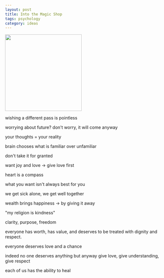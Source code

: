 ```yaml
---
layout: post
title: Into the Magic Shop
tags: psychology
category: ideas
---
```


<img height="250"  src="https://i.gr-assets.com/images/S/compressed.photo.goodreads.com/books/1449996983l/25733658.jpg" />

wishing a different pass is pointless

worrying about future? don't worry, it will come anyway

your thoughts = your reality

brain chooses what is familiar over unfamiliar 

don't take it for granted

want joy and love -> give love first

heart is a compass

what you want isn't always best for you 

we get sick alone, we get well together

wealth brings happiness -> by giving it away

"my religion is kindness"

clarity, purpose, freedom

everyone has worth, has value, and deserves to be treated with dignity and respect. 

everyone deserves love and a chance 

indeed no one deserves anything but anyway give love, give understanding, give respect 

each of us has the ability to heal 

